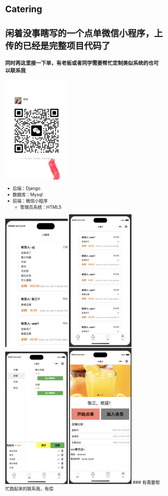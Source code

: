 # Catering

# 闲着没事瞎写的一个点单微信小程序，上传的已经是完整项目代码了

### 同时再这里接一下单，有老板或者同学需要帮忙定制类似系统的也可以联系我
 <img src="markdown-img/IMG_1387.jpg" width="200">

- 后端：Django
- 数据库：Mysql
- 前端：微信小程序
  - 管理员系统：HTML5
 <img src="markdown-img/截屏2025-02-07%2014.44.41%201.png" width="200">

<img src="markdown-img/截屏2025-02-07%2014.44.53.png" width="200">

<img src="markdown-img/截屏2025-02-07%2014.45.09.png" width="200">

<img src="markdown-img/截屏2025-02-07%2014.45.19.png" width="200">
### 有需要帮忙跑起来的联系我，有偿
